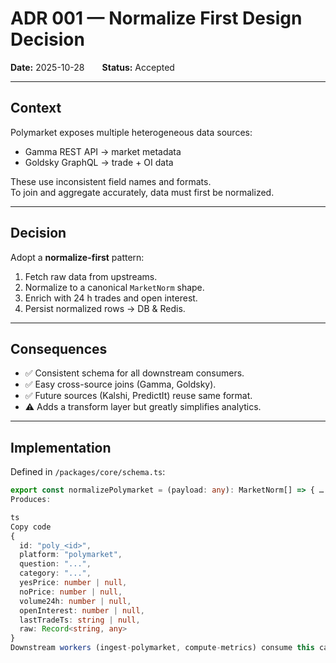 # ADR 001 — Normalize First Design Decision
**Date:** 2025-10-28  **Status:** Accepted

---

## Context
Polymarket exposes multiple heterogeneous data sources:
- Gamma REST API → market metadata  
- Goldsky GraphQL → trade + OI data  

These use inconsistent field names and formats.  
To join and aggregate accurately, data must first be normalized.

---

## Decision
Adopt a **normalize-first** pattern:

1. Fetch raw data from upstreams.  
2. Normalize to a canonical `MarketNorm` shape.  
3. Enrich with 24 h trades and open interest.  
4. Persist normalized rows → DB & Redis.

---

## Consequences
- ✅ Consistent schema for all downstream consumers.  
- ✅ Easy cross-source joins (Gamma, Goldsky).  
- ✅ Future sources (Kalshi, PredictIt) reuse same format.  
- ⚠️ Adds a transform layer but greatly simplifies analytics.

---

## Implementation
Defined in `/packages/core/schema.ts`:

```ts
export const normalizePolymarket = (payload: any): MarketNorm[] => { … }
Produces:

ts
Copy code
{
  id: "poly_<id>",
  platform: "polymarket",
  question: "...",
  category: "...",
  yesPrice: number | null,
  noPrice: number | null,
  volume24h: number | null,
  openInterest: number | null,
  lastTradeTs: string | null,
  raw: Record<string, any>
}
Downstream workers (ingest-polymarket, compute-metrics) consume this canonical structure.